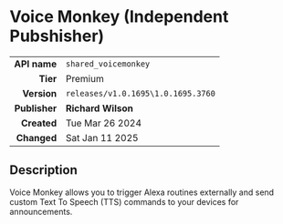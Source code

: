 # Voice Monkey (Independent Pubshisher)
| | |
|-:|-|
|**API name**|`shared_voicemonkey`|
|**Tier**|Premium|
|**Version**|`releases/v1.0.1695\1.0.1695.3760`|
|**Publisher**|**Richard Wilson**|
|**Created**|Tue Mar 26 2024|
|**Changed**|Sat Jan 11 2025|

## Description
Voice Monkey allows you to trigger Alexa routines externally and send custom Text To Speech (TTS) commands to your devices for announcements.
